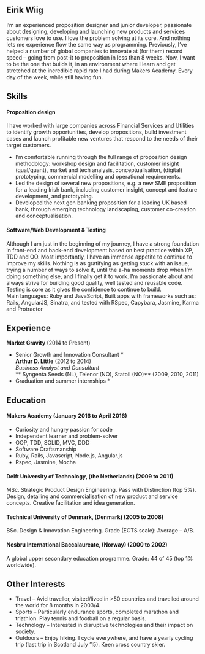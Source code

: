 ## Eirik Wiig
I’m an experienced proposition designer and junior developer, passionate about designing, developing and launching new products and services customers love to use. I love the problem solving at its core. And nothing lets me experience flow the same way as programming. Previously, I’ve helped a number of global companies to innovate at (for them) record speed – going from post-it to proposition in less than 8 weeks. Now, I want to be the one that builds it, in an environment where I learn and get stretched at the incredible rapid rate I had during Makers Academy. Every day of the week, while still having fun.

## Skills

#### Proposition design
I have worked with large companies across Financial Services and Utilities to identify growth opportunities, develop propositions, build investment cases and launch profitable new ventures that respond to the needs of their target customers. 
- I’m comfortable running through the full range of proposition design methodology: workshop design and facilitation, customer insight (qual/quant), market and tech analysis, conceptualisation, (digital) prototyping, commercial modelling and operational requirements.
- Led the design of several new propositions, e.g. a new SME proposition for a leading Irish bank, including customer insight, concept and feature development, and prototyping.  
- Developed the next gen banking proposition for a leading UK based bank, through emerging technology landscaping, customer co-creation and conceptualisation. 

#### Software/Web Development & Testing
Although I am just in the beginning of my journey, I have a strong foundation in front-end and back-end development based on best practice within XP, TDD and OO. Most importantly, I have an immense appetite to continue to improve my skills. Nothing is as gratifying as getting stuck with an issue, trying a number of ways to solve it, until the a-ha moments drop when I’m doing something else, and I finally get it to work.
I’m passionate about and always strive for building good quality, well tested and reusable code. Testing is core as it gives the confidence to continue to build.  
Main languages: Ruby and JavaScript,
Built apps with frameworks such as: Rails, AngularJS, Sinatra, and tested with RSpec, Capybara, Jasmine, Karma and Protractor 

## Experience

**Market Gravity** (2014 to Present)    
* Senior Growth and Innovation Consultant *  
**Arthur D. Little** (2012 to 2014)   
*Business Analyst and Consultant*  
** Syngenta Seeds (NL), Telenor (NO), Statoil (NO)** (2009, 2010, 2011)   
* Graduation and summer internships *  

## Education

#### Makers Academy (January 2016 to April 2016)
- Curiosity and hungry passion for code
- Independent learner and problem-solver
- OOP, TDD, SOLID, MVC, DDD
- Software Craftsmanship
- Ruby, Rails, Javascript, Node.js, Angular.js
- Rspec, Jasmine, Mocha

#### Delft University of Technology, (the Netherlands) (2009 to 2011)
MSc. Strategic Product Design Engineering. Pass with Distinction (top 5%). 
Design, detailing and commercialisation of new product and service concepts.
Creative facilitation and idea generation. 

#### Technical University of Denmark, (Denmark) (2005 to 2008)
BSc. Design & Innovation Engineering. Grade (ECTS scale): Average – A/B. 

#### Nesbru International Baccalaureate, (Norway) (2000 to 2002)
A global upper secondary education programme. Grade: 44 of 45 (top 1% worldwide). 

## Other Interests
- Travel – Avid traveller, visited/lived in >50 countries and travelled around the world for 8 months in 2003/4.
- Sports – Particularly endurance sports, completed marathon and triathlon. Play tennis and football on a regular basis.  
- Technology – Interested in disruptive technologies and their impact on society.
- Outdoors – Enjoy hiking. I cycle everywhere, and have a yearly cycling trip (last trip in Scotland July ’15). Keen cross country skier.

